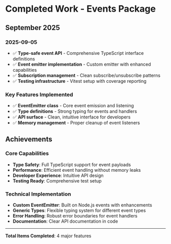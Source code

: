 # Completed Work - Events Package

## September 2025

### 2025-09-05

- ✅ **Type-safe event API** - Comprehensive TypeScript interface definitions
- ✅ **Event emitter implementation** - Custom emitter with enhanced
  capabilities
- ✅ **Subscription management** - Clean subscribe/unsubscribe patterns
- ✅ **Testing infrastructure** - Vitest setup with coverage reporting

### Key Features Implemented

- ✅ **EventEmitter class** - Core event emission and listening
- ✅ **Type definitions** - Strong typing for events and handlers
- ✅ **API surface** - Clean, intuitive interface for developers
- ✅ **Memory management** - Proper cleanup of event listeners

## Achievements

### Core Capabilities

- **Type Safety**: Full TypeScript support for event payloads
- **Performance**: Efficient event handling without memory leaks
- **Developer Experience**: Intuitive API design
- **Testing Ready**: Comprehensive test setup

### Technical Implementation

- **Custom EventEmitter**: Built on Node.js events with enhancements
- **Generic Types**: Flexible typing system for different event types
- **Error Handling**: Robust error boundaries for event handlers
- **Documentation**: Clear API documentation in code

---

**Total Items Completed**: 4 major features
